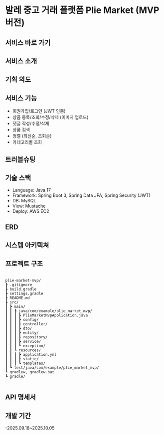 # 발레 중고 거래 플랫폼 Plie Market (MVP 버전)
## 서비스 바로 가기
## 서비스 소개

## 기획 의도

## 서비스 기능
- 회원가입/로그인 (JWT 인증)
- 상품 등록/조회/수정/삭제 (이미지 업로드)
- 댓글 작성/수정/삭제
- 상품 검색
- 정렬 (최신순, 조회순)
- 카테고리별 조회

## 트러블슈팅

## 기술 스택
- Language: Java 17
- Framework: Spring Boot 3, Spring Data JPA, Spring Security (JWT)
- DB: MySQL
- View: Mustache
- Deploy: AWS EC2

## ERD

## 시스템 아키텍쳐

## 프로젝트 구조
<pre>
  <code>
plie-market-mvp/
┣ .gitignore
┣ build.gradle
┣ settings.gradle
┣ README.md
┣ src/
┃ ┣ main/
┃ ┃ ┣ java/com/example/plie_market_mvp/
┃ ┃ ┃ ┣ PlieMarketMvpApplication.java  
┃ ┃ ┃ ┣ config/                      
┃ ┃ ┃ ┣ controller/               
┃ ┃ ┃ ┣ dto/                           
┃ ┃ ┃ ┣ entity/                      
┃ ┃ ┃ ┣ repository/                  
┃ ┃ ┃ ┣ service/                    
┃ ┃ ┃ ┗ exception/                 
┃ ┃ ┗ resources/
┃ ┃ ┃ ┣ application.yml              
┃ ┃ ┃ ┣ static/                      
┃ ┃ ┃ ┗ templates/            
┃ ┗ test/java/com/example/plie_market_mvp/ 
┗ gradlew, gradlew.bat
┗ gradle/
  </code>
</pre>


## API 명세서

## 개발 기간
-2025.09.18~2025.10.05





